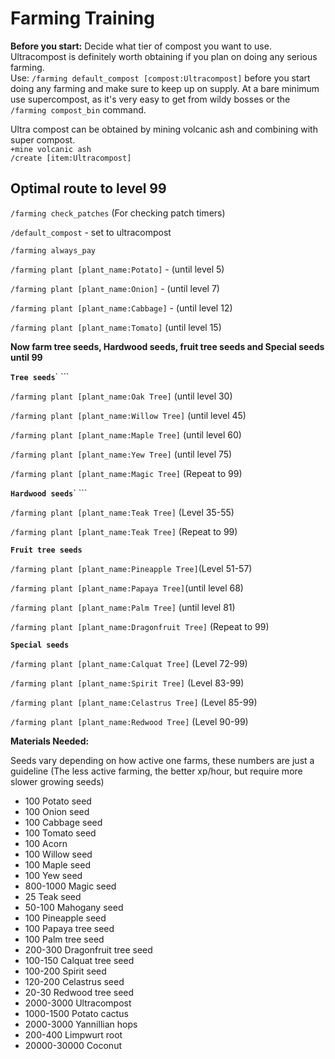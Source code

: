 # Farming Training

**Before you start:** Decide what tier of compost you want to use. Ultracompost is definitely worth obtaining if you plan on doing any serious farming.\
Use: `/farming default_compost [compost:Ultracompost]` before you start doing any farming and make sure to keep up on supply. At a bare minimum use supercompost, as it's very easy to get from wildy bosses or the `/farming compost_bin` command.

Ultra compost can be obtained by mining volcanic ash and combining with super compost.\
`+mine volcanic ash`\
`/create [item:Ultracompost]`



## Optimal route to level 99



`/farming check_patches` (For checking patch timers)&#x20;

`/default_compost`  - set to ultracompost

`/farming always_pay`&#x20;

`/farming plant [plant_name:Potato]` - (until level 5)&#x20;

`/farming plant [plant_name:Onion]` - (until level 7)&#x20;

`/farming plant [plant_name:Cabbage]` - (until level 12)&#x20;

`/farming plant [plant_name:Tomato]` (until level 15)



**Now farm tree seeds, Hardwood seeds, fruit tree seeds and Special seeds until 99**

**`Tree seeds`**` ```&#x20;

`/farming plant [plant_name:Oak Tree]` (until level 30)&#x20;

`/farming plant [plant_name:Willow Tree]` (until level 45)&#x20;

`/farming plant [plant_name:Maple Tree]` (until level 60)&#x20;

`/farming plant [plant_name:Yew Tree]` (until level 75)&#x20;

`/farming plant [plant_name:Magic Tree]` (Repeat to 99)&#x20;



**`Hardwood seeds`**` ```&#x20;

`/farming plant [plant_name:Teak Tree]` (Level 35-55)&#x20;

`/farming plant [plant_name:Teak Tree]` (Repeat to 99)&#x20;



**`Fruit tree seeds`**

`/farming plant [plant_name:Pineapple Tree]`(Level 51-57)&#x20;

`/farming plant [plant_name:Papaya Tree]`(until level 68)&#x20;

`/farming plant [plant_name:Palm Tree]` (until level 81)&#x20;

`/farming plant [plant_name:Dragonfruit Tree]` (Repeat to 99)



**`Special seeds`**&#x20;

`/farming plant [plant_name:Calquat Tree]` (Level 72-99)&#x20;

`/farming plant [plant_name:Spirit Tree]` (Level 83-99)&#x20;

`/farming plant [plant_name:Celastrus Tree]` (Level 85-99)&#x20;

`/farming plant [plant_name:Redwood Tree]` (Level 90-99)&#x20;



**Materials Needed:**

Seeds vary depending on how active one farms, these numbers are just a guideline (The less active farming, the better xp/hour, but require more slower growing seeds)&#x20;

* 100 Potato seed
* 100 Onion seed
* 100 Cabbage seed
* 100 Tomato seed
* 100 Acorn
* 100 Willow seed
* 100 Maple seed
* 100 Yew seed
* 800-1000 Magic seed
* 25 Teak seed
* 50-100 Mahogany seed
* 100 Pineapple seed
* 100 Papaya tree seed
* 100 Palm tree seed&#x20;
* 200-300 Dragonfruit tree seed
* 100-150 Calquat tree seed
* 100-200 Spirit seed
* 120-200 Celastrus seed
* 20-30 Redwood tree seed
* 2000-3000 Ultracompost
* 1000-1500 Potato cactus
* 2000-3000 Yannillian hops
* 200-400 Limpwurt root
* 20000-30000 Coconut
